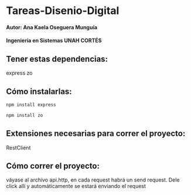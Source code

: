# Tareas-Disenio-Digital

#### Autor: Ana Kaela Oseguera Munguía
#### Ingeniería en Sistemas UNAH CORTÉS

## Tener estas dependencias:
express
zo

## Cómo instalarlas:
```sh
npm install express
```

```sh
npm install zo 
```

## Extensiones necesarias para correr el proyecto:
RestClient

## Cómo correr el proyecto:
váyase al archivo api.http, en cada request habrá un send request. Dele click allí y automáticamente se estará 
enviando el request

